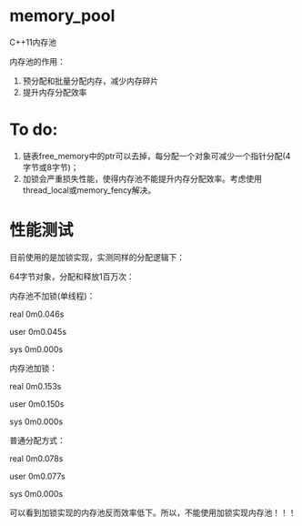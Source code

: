 # memory_pool

C++11内存池

内存池的作用：
1. 预分配和批量分配内存，减少内存碎片
2. 提升内存分配效率

# To do:
1. 链表free_memory中的ptr可以去掉，每分配一个对象可减少一个指针分配(4字节或8字节)；
2. 加锁会严重损失性能，使得内存池不能提升内存分配效率。考虑使用thread_local或memory_fency解决。

# 性能测试
目前使用的是加锁实现，实测同样的分配逻辑下：

64字节对象，分配和释放1百万次：


内存池不加锁(单线程)：

real    0m0.046s

user    0m0.045s

sys     0m0.000s


内存池加锁：

real    0m0.153s

user    0m0.150s

sys     0m0.000s


普通分配方式：

real    0m0.078s

user    0m0.077s

sys     0m0.000s


可以看到加锁实现的内存池反而效率低下。所以，不能使用加锁实现内存池！！！
